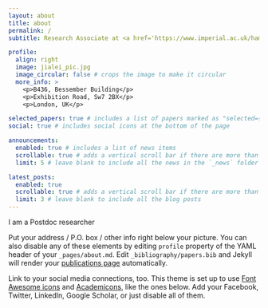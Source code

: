 ```yaml
---
layout: about
title: about
permalink: /
subtitle: Research Associate at <a href='https://www.imperial.ac.uk/hamlyn-centre/'> Hamlyn Centre for Robotic Surgery, Imperial College London </a>. 

profile:
  align: right
  image: jialei_pic.jpg
  image_circular: false # crops the image to make it circular
  more_info: >
    <p>B436, Bessember Building</p>
    <p>Exhibition Road, Sw7 2BX</p>
    <p>London, UK</p>

selected_papers: true # includes a list of papers marked as "selected={true}"
social: true # includes social icons at the bottom of the page

announcements:
  enabled: true # includes a list of news items
  scrollable: true # adds a vertical scroll bar if there are more than 3 news items
  limit: 5 # leave blank to include all the news in the `_news` folder

latest_posts:
  enabled: true
  scrollable: true # adds a vertical scroll bar if there are more than 3 new posts items
  limit: 3 # leave blank to include all the blog posts
---
```


I am a Postdoc researcher

Put your address / P.O. box / other info right below your picture. You can also disable any of these elements by editing `profile` property of the YAML header of your `_pages/about.md`. Edit `_bibliography/papers.bib` and Jekyll will render your [publications page](/al-folio/publications/) automatically.

Link to your social media connections, too. This theme is set up to use [Font Awesome icons](https://fontawesome.com/) and [Academicons](https://jpswalsh.github.io/academicons/), like the ones below. Add your Facebook, Twitter, LinkedIn, Google Scholar, or just disable all of them.
